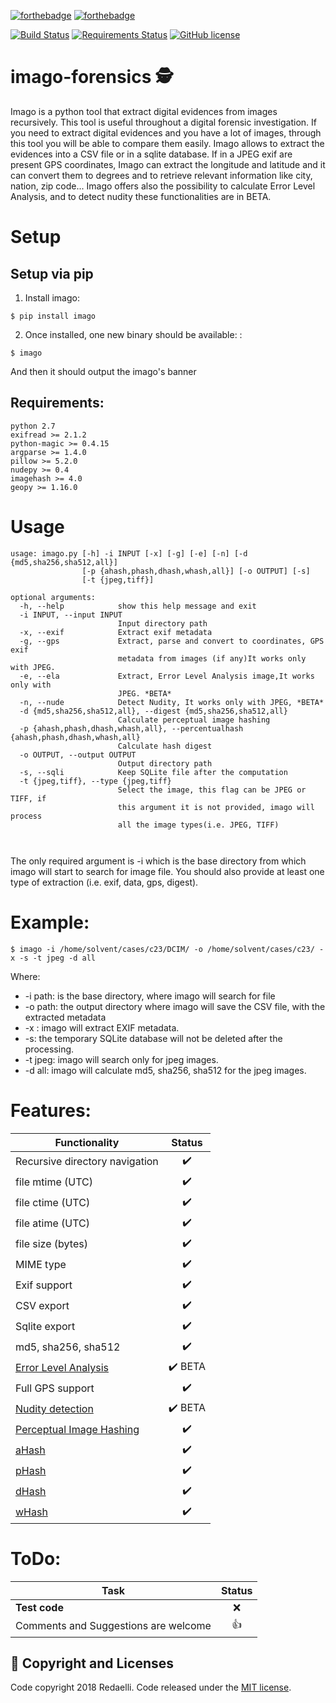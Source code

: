 [![forthebadge](https://forthebadge.com/images/badges/made-with-python.svg)](https://forthebadge.com) [![forthebadge](https://forthebadge.com/images/badges/built-with-love.svg)](https://forthebadge.com)

[![Build Status](https://travis-ci.org/redaelli/imago-forensics.svg?branch=master)](https://travis-ci.org/redaelli/imago-forensics) [![Requirements Status](https://requires.io/github/redaelli/imago-forensics/requirements.svg?branch=master)](https://requires.io/github/redaelli/imago-forensics/requirements/?branch=master)
[![GitHub license](https://img.shields.io/github/license/Day8/re-frame.svg?style=flat-square)](LICENSE)
# imago-forensics 🕵️
Imago is a python tool that extract digital evidences from images recursively.
This  tool is useful throughout a digital forensic investigation. If you need to extract digital evidences and you have a lot of images, through this tool you will be able to compare them easily. Imago allows to extract the evidences into a CSV file or in a sqlite database. If in a JPEG exif are present GPS coordinates, Imago can extract the longitude and latitude and it can convert them to degrees and to retrieve relevant information like city, nation, zip code...
Imago offers also the possibility to calculate Error Level Analysis, and to detect nudity these functionalities are in BETA.

# Setup

## Setup via pip

1. Install imago:

```console
$ pip install imago
```
2. Once installed, one new binary should be available: :

```console
$ imago 
```
And then it should output the imago's banner


## Requirements:
```
python 2.7
exifread >= 2.1.2
python-magic >= 0.4.15
argparse >= 1.4.0
pillow >= 5.2.0
nudepy >= 0.4
imagehash >= 4.0
geopy >= 1.16.0

```
# Usage

```
usage: imago.py [-h] -i INPUT [-x] [-g] [-e] [-n] [-d {md5,sha256,sha512,all}]
                [-p {ahash,phash,dhash,whash,all}] [-o OUTPUT] [-s]
                [-t {jpeg,tiff}]

optional arguments:
  -h, --help            show this help message and exit
  -i INPUT, --input INPUT
                        Input directory path
  -x, --exif            Extract exif metadata
  -g, --gps             Extract, parse and convert to coordinates, GPS exif
                        metadata from images (if any)It works only with JPEG.
  -e, --ela             Extract, Error Level Analysis image,It works only with
                        JPEG. *BETA*
  -n, --nude            Detect Nudity, It works only with JPEG, *BETA*
  -d {md5,sha256,sha512,all}, --digest {md5,sha256,sha512,all}
                        Calculate perceptual image hashing
  -p {ahash,phash,dhash,whash,all}, --percentualhash {ahash,phash,dhash,whash,all}
                        Calculate hash digest
  -o OUTPUT, --output OUTPUT
                        Output directory path
  -s, --sqli            Keep SQLite file after the computation
  -t {jpeg,tiff}, --type {jpeg,tiff}
                        Select the image, this flag can be JPEG or TIFF, if
                        this argument it is not provided, imago will process
                        all the image types(i.e. JPEG, TIFF)



```
The only required argument is -i which is the base directory from which imago will start to search for image file.
You should also provide at least one type of extraction (i.e. exif, data, gps, digest).

# Example:

```console
$ imago -i /home/solvent/cases/c23/DCIM/ -o /home/solvent/cases/c23/ -x -s -t jpeg -d all
```

Where:
* -i path: is the base directory, where imago will search for file
* -o path: the output directory where imago will save the CSV file, with the extracted metadata
* -x : imago will extract EXIF metadata.
* -s: the temporary SQLite database will not be deleted after the processing.
* -t jpeg: imago will search only for jpeg images.
* -d all: imago will calculate md5, sha256, sha512 for the jpeg images.

# Features:

| Functionality | Status        |
| ------------- |:-------------:|
| Recursive directory navigation  | ✔️ |
| file mtime (UTC) | ✔️ |
| file ctime (UTC) | ✔️ |
| file atime (UTC) | ✔️ |
| file size (bytes)| ✔️ |
| MIME type | ✔️ |
| Exif support  | ✔️ |
| CSV export  | ✔️ |
| Sqlite export  | ✔️ |
| md5, sha256, sha512  | ✔️ |
| [Error Level Analysis](https://blackhat.com/presentations/bh-dc-08/Krawetz/Whitepaper/bh-dc-08-krawetz-WP.pdf) | ✔️ BETA |
| Full GPS support  | ✔️ |
| [Nudity detection](https://github.com/hhatto/nude.py) | ✔️ BETA|
| [Perceptual Image Hashing](https://github.com/JohannesBuchner/imagehash) | ✔️|
| [aHash](http://www.hackerfactor.com/blog/index.php?/archives/432-Looks-Like-It.html) | ✔️ |
| [pHash](http://www.hackerfactor.com/blog/index.php?/archives/432-Looks-Like-It.html)| ✔️ |
| [dHash](http://www.hackerfactor.com/blog/index.php?/archives/529-Kind-of-Like-That.html) | ✔️ |
| [wHash](https://fullstackml.com/2016/07/02/wavelet-image-hash-in-python/)| ✔️ |



# ToDo:



| Task          | Status        |
| ------------- |:-------------:|
| **Test code** | ❌ |
| Comments and Suggestions are welcome | 👍 |


## 📑 Copyright and Licenses
Code copyright 2018 Redaelli.
Code released under the [MIT license](LICENSE).
